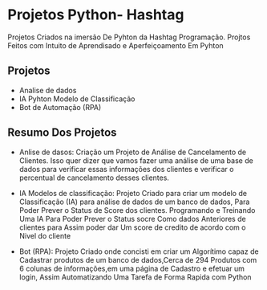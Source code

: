 # Projetos Python- Hashtag

Projetos Criados na imersão De Pyhton da Hashtag Programação. Projtos Feitos com Intuito de Aprendisado e Aperfeiçoamento Em Pyhton 


## Projetos

- Analise de dados
- IA Pyhton Modelo de Classificação
- Bot de Automação (RPA)


## Resumo Dos Projetos
- Anlise de dasos: Criação um Projeto de Análise de Cancelamento de Clientes. Isso quer dizer que vamos fazer uma análise de uma base de dados para verificar essas informações dos clientes e verificar o percentual de cancelamento desses clientes.

- IA Modelos de classificação: Projeto Criado para criar um modelo de Classificação (IA) para análise de dados de um banco de dados, Para Poder Prever o Status de Score dos clientes. Programando e Treinando Uma IA Para Poder Prever o Status socre Como dados Anteriores de clientes para Assim poder dar Um score de credito de acordo com o Nivel do cliente

- Bot (RPA): Projeto Criado onde concisti em criar um Algorítimo capaz de Cadastrar produtos de um banco de dados,Cerca de 294 Produtos com 6 colunas de informações,em uma página de Cadastro e efetuar um login, Assim Automatizando Uma Tarefa de Forma Rapida com Python



